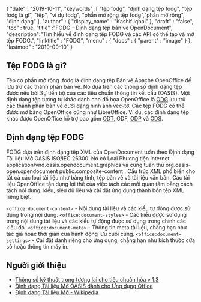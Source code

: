 {
  "date" : "2019-10-11",
  "keywords" :[ "tệp fodg", "định dạng tệp fodg", "tệp fodg là gì", "tệp", "ví dụ fodg", "phần mở rộng tệp fodg","phần mở rộng", "định dạng" ],
  "author" : {
    "display_name" : "Kashif Iqbal"
},
  "draft" : "false",
  "toc" : true,
  "title" :"FODG - Định dạng tệp bản vẽ OpenDocument",
  "description":"Tìm hiểu về định dạng tệp FODG và các API có thể tạo và mở tệp FODG.",
  "linktitle" : "FODG",
  "menu" : {
    "docs" : {
      "parent" : "image"
}
},
  "lastmod" : "2019-09-10"
}

## Tệp FODG là gì?

Tệp có phần mở rộng .fodg là định dạng tệp Bản vẽ Apache OpenOffice để lưu trữ các thành phần bản vẽ. Nó dựa trên các thông số định dạng tệp được nêu bởi Sự tiến bộ của các tiêu chuẩn thông tin kết cấu (OASIS). Một định dạng tệp tương tự khác dành cho đồ họa OpenOffice là [ODG](/vi/image/odg/) lưu trữ các thành phần bản vẽ dưới dạng hình ảnh véc-tơ. Các tệp FODG có thể được mở bằng OpenOffice cũng như LibreOffice. Ví dụ, các định dạng tệp khác được OpenOffice hỗ trợ bao gồm [ODT](/vi/word-processing/odt/), ODF, [ODP](/vi/presentation/odp/) và [ODS](/vi/spreadsheet/ods/).

## Định dạng tệp FODG

FODG dựa trên định dạng tệp XML của OpenDocument tuân theo Định dạng Tài liệu Mở OASIS ISO/IEC 26300. Nó có Loại Phương tiện Internet application/vnd.oasis.opendocument.graphics và cũng tuân thủ org.oasis-open.opendocument public.composite-content . Cấu trúc XML phổ biến cho tất cả các loại tài liệu như bảng tính, tệp bản vẽ và tài liệu văn bản. Các tài liệu OpenOffice tận dụng lợi thế của việc tách các mối quan tâm bằng cách tách nội dung, kiểu, siêu dữ liệu và cài đặt ứng dụng thành bốn tệp XML riêng biệt.

`<office:document-content>` - Nội dung tài liệu và các kiểu tự động được sử dụng trong nội dung.
`<office:document-styles>` - Các kiểu được sử dụng trong nội dung tài liệu và các kiểu tự động được sử dụng trong chính các kiểu đó.
`<office:document-meta>` - Thông tin meta tài liệu, chẳng hạn như tác giả hoặc thời gian của hành động lưu cuối cùng.
`<office:document-settings>` - Cài đặt dành riêng cho ứng dụng, chẳng hạn như kích thước cửa sổ hoặc thông tin máy in.

## Người giới thiệu ##
* [Thông số kỹ thuật trong tương lai cho tiêu chuẩn hóa v 1.3 ](https://docs.oasis-open.org/office/OpenDocument/v1.3/cs01/OpenDocument-v1.3-cs01.zip)
* [Định dạng Tài liệu Mở OASIS dành cho Ứng dụng Office](https://www.oasis-open.org/committees/tc_home.php?wg_abbrev=office)
* [Định dạng Tài liệu Mở - Wikipedia](https://en.wikipedia.org/wiki/OpenDocument)

